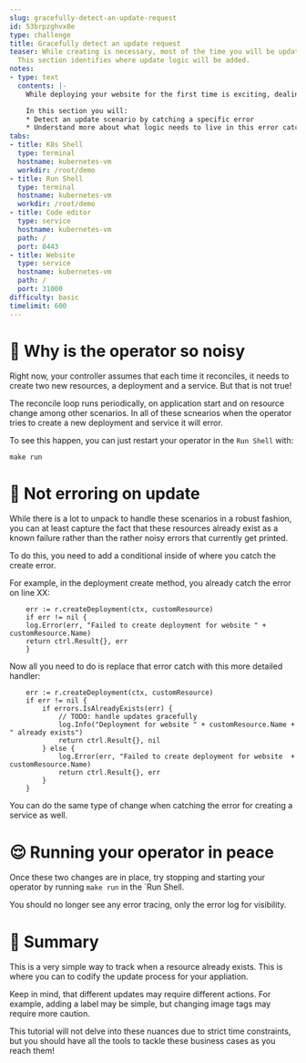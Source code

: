 ```yaml
---
slug: gracefully-detect-an-update-request
id: 53brpzghvx0e
type: challenge
title: Gracefully detect an update request
teaser: While creating is necessary, most of the time you will be updating a website.
  This section identifies where update logic will be added.
notes:
- type: text
  contents: |-
    While deploying your website for the first time is exciting, dealing with maintenance or feature improvements is far more common. But right now you get an error any time your operator reconciles after creation since it can not re-create using the same command.

    In this section you will:
    * Detect an update scenario by catching a specific error
    * Understand more about what logic needs to live in this error catch
tabs:
- title: K8s Shell
  type: terminal
  hostname: kubernetes-vm
  workdir: /root/demo
- title: Run Shell
  type: terminal
  hostname: kubernetes-vm
  workdir: /root/demo
- title: Code editor
  type: service
  hostname: kubernetes-vm
  path: /
  port: 8443
- title: Website
  type: service
  hostname: kubernetes-vm
  path: /
  port: 31000
difficulty: basic
timelimit: 600
---
```


🙉 Why is the operator so noisy
==============

Right now, your controller assumes that each time it reconciles, it needs to create two new resources, a deployment and a service. But that is not true!

The reconcile loop runs periodically, on application start and on resource change among other scenarios. In all of these scnearios when the operator tries to create a new deployment and service it will error.

To see this happen, you can just restart your operator in the `Run Shell` with:

```
make run
```

🤫 Not erroring on update
==============

While there is a lot to unpack to handle these scenarios in a robust fashion, you can at least capture the fact that these resources already exist as a known failure rather than the rather noisy errors that currently get printed.

To do this, you need to add a conditional inside of where you catch the create error.

For example, in the deployment create method, you already catch the error on line XX:

```
	err := r.createDeployment(ctx, customResource)
	if err != nil {
    log.Error(err, "Failed to create deployment for website " + customResource.Name)
    return ctrl.Result{}, err
	}
```

Now all you need to do is replace that error catch with this more detailed handler:
```
	err := r.createDeployment(ctx, customResource)
	if err != nil {
		if errors.IsAlreadyExists(err) {
			// TODO: handle updates gracefully
			log.Info("Deployment for website " + customResource.Name + " already exists")
			return ctrl.Result{}, nil
		} else {
			log.Error(err, "Failed to create deployment for website  + customResource.Name)
			return ctrl.Result{}, err
		}
	}
```

You can do the same type of change when catching the error for creating a service as well.

😌 Running your operator in peace
==============

Once these two changes are in place, try stopping and starting your operator by running `make run` in the `Run Shell.

You should no longer see any error tracing, only the error log for visibility.


📕 Summary
==============

This is a very simple way to track when a resource already exists. This is where you can to codify the update process for your appliation.

Keep in mind, that different updates may require different actions. For example, adding a label may be simple, but changing image tags may require more caution.

This tutorial will not delve into these nuances due to strict time constraints, but you should have all the tools to tackle these business cases as you reach them!
